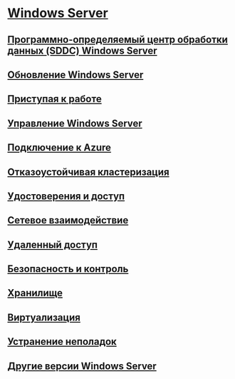 # [Windows Server](windows-server.md)
## [Программно-определяемый центр обработки данных (SDDC) Windows Server](sddc.md)
## [Обновление Windows Server](upgrade/upgrade-overview.md)
## [Приступая к работе](get-started/Server-Basics.md)
## [Управление Windows Server](administration/manage-windows-server.yml)
## [Подключение к Azure](azure-hybrid-services/index.md)
## [Отказоустойчивая кластеризация](failover-clustering/failover-clustering-overview.md)
## [Удостоверения и доступ](identity/Identity-and-Access.yml)
## [Сетевое взаимодействие](networking/index.yml)
## [Удаленный доступ](remote/index.md)
## [Безопасность и контроль](security/security-and-assurance.md)
## [Хранилище](storage/storage.yml)
## [Виртуализация](virtualization/virtualization.md)
## [Устранение неполадок](troubleshoot/windows-server-troubleshooting.md)
## [Другие версии Windows Server](windows-server-versions.md)
